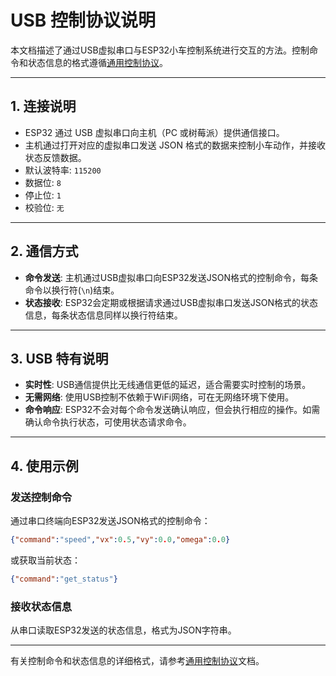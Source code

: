 # USB 控制协议说明

本文档描述了通过USB虚拟串口与ESP32小车控制系统进行交互的方法。控制命令和状态信息的格式遵循[通用控制协议](../protocol/ControlProtocol.md)。

---

## 1. 连接说明

- ESP32 通过 USB 虚拟串口向主机（PC 或树莓派）提供通信接口。
- 主机通过打开对应的虚拟串口发送 JSON 格式的数据来控制小车动作，并接收状态反馈数据。
- 默认波特率: `115200`
- 数据位: `8`
- 停止位: `1`
- 校验位: `无`

---

## 2. 通信方式

- **命令发送**: 主机通过USB虚拟串口向ESP32发送JSON格式的控制命令，每条命令以换行符(`\n`)结束。
- **状态接收**: ESP32会定期或根据请求通过USB虚拟串口发送JSON格式的状态信息，每条状态信息同样以换行符结束。

---

## 3. USB 特有说明

- **实时性**: USB通信提供比无线通信更低的延迟，适合需要实时控制的场景。
- **无需网络**: 使用USB控制不依赖于WiFi网络，可在无网络环境下使用。
- **命令响应**: ESP32不会对每个命令发送确认响应，但会执行相应的操作。如需确认命令执行状态，可使用状态请求命令。

---

## 4. 使用示例

### 发送控制命令
通过串口终端向ESP32发送JSON格式的控制命令：

```json
{"command":"speed","vx":0.5,"vy":0.0,"omega":0.0}
```

或获取当前状态：

```json
{"command":"get_status"}
```

### 接收状态信息
从串口读取ESP32发送的状态信息，格式为JSON字符串。

---

有关控制命令和状态信息的详细格式，请参考[通用控制协议](../protocol/ControlProtocol.md)文档。
